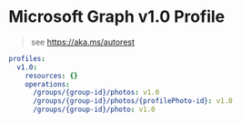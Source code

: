 # Microsoft Graph v1.0 Profile

> see https://aka.ms/autorest

``` yaml
profiles:
  v1.0:
    resources: {}
    operations:
      /groups/{group-id}/photos: v1.0
      /groups/{group-id}/photos/{profilePhoto-id}: v1.0
      /groups/{group-id}/photo: v1.0

```
